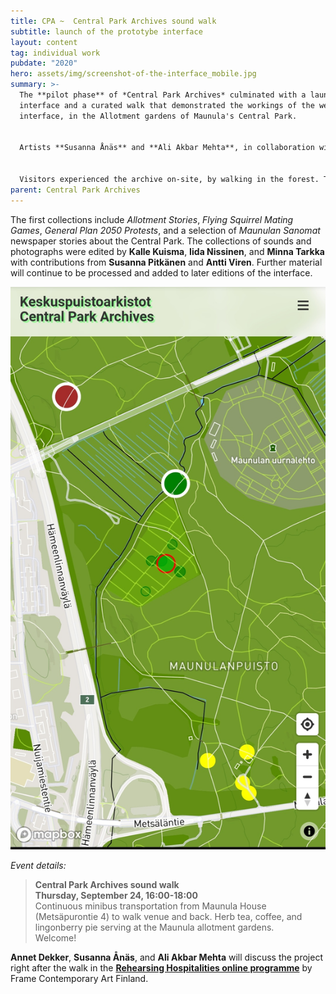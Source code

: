 ```yaml
---
title: CPA ~  Central Park Archives sound walk
subtitle: launch of the prototybe interface
layout: content
tag: individual work
pubdate: "2020"
hero: assets/img/screenshot-of-the-interface_mobile.jpg
summary: >-
  The **pilot phase** of *Central Park Archives* culminated with a launch of the
  interface and a curated walk that demonstrated the workings of the website
  interface, in the Allotment gardens of Maunula's Central Park. 


  Artists **Susanna Ånäs** and **Ali Akbar Mehta**, in collaboration with **Arun Ganesh** from Mapbox and technical support from **Palash Mukhopadhyay**, developed a locative map interface as part of their **[M-cult Residency](https://aliakbarmehta.com/content/central-park-archives#central-park-archives-announcement)** in Maunula.


  Visitors experienced the archive on-site, by walking in the forest. Through the walk, the audience/participants explored the hybridised physical+digital space through stories, interviews, and ambient soundscapes presented as audio files, as well as photographs and archive documents. Through the website's "exploration mode" they found the mapped elements by following the increasing volume of the sounds as they grew nearer and other directions provided by the interface. With aerial photos from previous decades, the map interface also makes visible the geographical changes to the Park, the Maunula area, and its surroundings.
parent: Central Park Archives
---
```

The first collections include *Allotment Stories*, *Flying Squirrel Mating Games*, *General Plan 2050 Protests*, and a selection of *Maunulan Sanomat* newspaper stories about the Central Park. The collections of sounds and photographs were edited by **Kalle Kuisma**, **Iida Nissinen**, and **Minna Tarkka** with contributions from **Susanna Pitkänen** and **Antti Viren**. Further material will continue to be processed and added to later editions of the interface.

![](assets/img/screenshot-of-the-interface_mobile.jpg)

*Event details:*

> **Central Park Archives sound walk\
> Thursday, September 24, 16:00-18:00**\
> Continuous minibus transportation from Maunula House (Metsäpurontie 4) to walk venue and back. Herb tea, coffee, and lingonberry pie serving at the Maunula allotment gardens.\
> Welcome!

**Annet Dekker**, **Susanna Ånäs**, and **Ali Akbar Mehta** will discuss the project right after the walk in the **[Rehearsing Hospitalities online programme](https://www.m-cult.org/index.php/news/rehearsing-hospitalities-companion-ii-discussion-249)** by Frame Contemporary Art Finland.